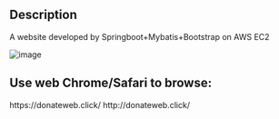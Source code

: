 <h2>Description</h2>
</h3>A website developed by Springboot+Mybatis+Bootstrap on AWS EC2</h3>

![image](https://user-images.githubusercontent.com/84631878/234056499-e703c6d9-d3d0-4801-bf4f-369f4c71f53a.png)

<h2>Use web Chrome/Safari to browse: </h2>
</h3>https://donateweb.click/ </h3>
</h3>http://donateweb.click/ </h3>
